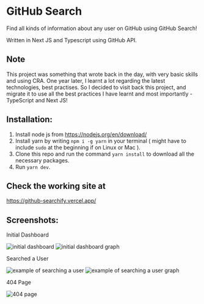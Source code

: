 # GitHub Search

Find all kinds of information about any user on GitHub using GitHub Search!

Written in Next JS and Typescript using GitHub API.

## Note

This project was something that wrote back in the day, with very basic skills and using CRA. One year later, I learnt a lot regarding the latest technologies, best practises. So I decided to visit back this project, and migrate it to use all the best practices I have learnt and most importantly - TypeScript and Next JS!

## Installation:

1. Install node js from https://nodejs.org/en/download/
2. Install yarn by writing `npm i -g yarn` in your terminal ( might have to include `sudo` at the beginning if on Linux or Mac ).
3. Clone this repo and run the command `yarn install` to download all the necessary packages.
4. Run `yarn dev`.

## Check the working site at
https://github-searchify.vercel.app/

## Screenshots:

Initial Dashboard

![initial dashboard](https://user-images.githubusercontent.com/48734821/170843188-cdda5ad1-67ce-44d5-8a64-fc07030634dd.png)
![initial dashboard graph](https://user-images.githubusercontent.com/48734821/170843187-3a8dad07-a43e-4756-a8d2-70851ac99cf1.png)

Searched a User

![example of searching a user](https://user-images.githubusercontent.com/48734821/170843186-faaa2c13-9ef8-4c4a-a252-facf41636af4.png)
![example of searching a user graph](https://user-images.githubusercontent.com/48734821/170843185-aceba07f-b76e-43f2-b1fe-d70717f59337.png)

404 Page

![404 page](https://user-images.githubusercontent.com/48734821/170843184-782f6460-7871-4fe8-9d80-7b6ce44fd443.png)







